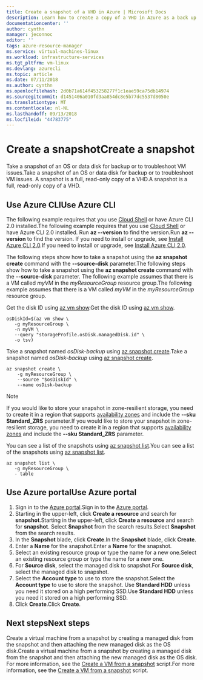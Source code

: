 ```yaml
---
title: Create a snapshot of a VHD in Azure | Microsoft Docs
description: Learn how to create a copy of a VHD in Azure as a back up or for troubleshooting issues.
documentationcenter: ''
author: cynthn
manager: jeconnoc
editor: ''
tags: azure-resource-manager
ms.service: virtual-machines-linux
ms.workload: infrastructure-services
ms.tgt_pltfrm: vm-linux
ms.devlang: azurecli
ms.topic: article
ms.date: 07/11/2018
ms.author: cynthn
ms.openlocfilehash: 2d0b71a614f453258277f1c1eae59ca75db14974
ms.sourcegitcommit: d1451406a010fd3aa854dc8e5b77dc5537d8050e
ms.translationtype: MT
ms.contentlocale: nl-NL
ms.lasthandoff: 09/13/2018
ms.locfileid: "44783775"
---
```

# <a name="create-a-snapshot"></a><span data-ttu-id="88084-103">Create a snapshot</span><span class="sxs-lookup"><span data-stu-id="88084-103">Create a snapshot</span></span> 

<span data-ttu-id="88084-104">Take a snapshot of an OS or data disk for backup or to troubleshoot VM issues.</span><span class="sxs-lookup"><span data-stu-id="88084-104">Take a snapshot of an OS or data disk for backup or to troubleshoot VM issues.</span></span> <span data-ttu-id="88084-105">A snapshot is a full, read-only copy of a VHD.</span><span class="sxs-lookup"><span data-stu-id="88084-105">A snapshot is a full, read-only copy of a VHD.</span></span> 

## <a name="use-azure-cli"></a><span data-ttu-id="88084-106">Use Azure CLI</span><span class="sxs-lookup"><span data-stu-id="88084-106">Use Azure CLI</span></span> 

<span data-ttu-id="88084-107">The following example requires that you use [Cloud Shell](https://shell.azure.com/bash) or have Azure CLI 2.0 installed.</span><span class="sxs-lookup"><span data-stu-id="88084-107">The following example requires that you use [Cloud Shell](https://shell.azure.com/bash) or have Azure CLI 2.0 installed.</span></span> <span data-ttu-id="88084-108">Run **az --version** to find the version.</span><span class="sxs-lookup"><span data-stu-id="88084-108">Run **az --version** to find the version.</span></span> <span data-ttu-id="88084-109">If you need to install or upgrade, see [Install Azure CLI 2.0](/cli/azure/install-azure-cli).</span><span class="sxs-lookup"><span data-stu-id="88084-109">If you need to install or upgrade, see [Install Azure CLI 2.0](/cli/azure/install-azure-cli).</span></span> 

<span data-ttu-id="88084-110">The following steps show how to take a snapshot using the **az snapshot create** command with the **--source-disk** parameter.</span><span class="sxs-lookup"><span data-stu-id="88084-110">The following steps show how to take a snapshot using the **az snapshot create** command with the **--source-disk** parameter.</span></span> <span data-ttu-id="88084-111">The following example assumes that there is a VM called *myVM* in the *myResourceGroup* resource group.</span><span class="sxs-lookup"><span data-stu-id="88084-111">The following example assumes that there is a VM called *myVM* in the *myResourceGroup* resource group.</span></span>

<span data-ttu-id="88084-112">Get the disk ID using [az vm show](/cli/azure/vm#az-vm-show).</span><span class="sxs-lookup"><span data-stu-id="88084-112">Get the disk ID using [az vm show](/cli/azure/vm#az-vm-show).</span></span>

```azurecli-interactive
osDiskId=$(az vm show \
   -g myResourceGroup \
   -n myVM \
   --query "storageProfile.osDisk.managedDisk.id" \
   -o tsv)
```

<span data-ttu-id="88084-113">Take a snapshot named *osDisk-backup* using [az snapshot create](/cli/azure/snapshot#az-snapshot-create).</span><span class="sxs-lookup"><span data-stu-id="88084-113">Take a snapshot named *osDisk-backup* using [az snapshot create](/cli/azure/snapshot#az-snapshot-create).</span></span>

```azurecli-interactive
az snapshot create \
    -g myResourceGroup \
    --source "$osDiskId" \
    --name osDisk-backup
```

> [!NOTE]
> <span data-ttu-id="88084-114">If you would like to store your snapshot in zone-resilient storage, you need to create it in a region that supports [availability zones](../../availability-zones/az-overview.md) and include the **--sku Standard_ZRS** parameter.</span><span class="sxs-lookup"><span data-stu-id="88084-114">If you would like to store your snapshot in zone-resilient storage, you need to create it in a region that supports [availability zones](../../availability-zones/az-overview.md) and include the **--sku Standard_ZRS** parameter.</span></span>

<span data-ttu-id="88084-115">You can see a list of the snapshots using [az snapshot list](/cli/azure/snapshot#az-snapshot-list).</span><span class="sxs-lookup"><span data-stu-id="88084-115">You can see a list of the snapshots using [az snapshot list](/cli/azure/snapshot#az-snapshot-list).</span></span>

```azurecli-interactive
az snapshot list \
   -g myResourceGroup \
   - table
```

## <a name="use-azure-portal"></a><span data-ttu-id="88084-116">Use Azure portal</span><span class="sxs-lookup"><span data-stu-id="88084-116">Use Azure portal</span></span> 

1. <span data-ttu-id="88084-117">Sign in to the [Azure portal](https://portal.azure.com).</span><span class="sxs-lookup"><span data-stu-id="88084-117">Sign in to the [Azure portal](https://portal.azure.com).</span></span>
2. <span data-ttu-id="88084-118">Starting in the upper-left, click **Create a resource** and search for **snapshot**.</span><span class="sxs-lookup"><span data-stu-id="88084-118">Starting in the upper-left, click **Create a resource** and search for **snapshot**.</span></span> <span data-ttu-id="88084-119">Select **Snapshot** from the search results.</span><span class="sxs-lookup"><span data-stu-id="88084-119">Select **Snapshot** from the search results.</span></span>
3. <span data-ttu-id="88084-120">In the **Snapshot** blade, click **Create**.</span><span class="sxs-lookup"><span data-stu-id="88084-120">In the **Snapshot** blade, click **Create**.</span></span>
4. <span data-ttu-id="88084-121">Enter a **Name** for the snapshot.</span><span class="sxs-lookup"><span data-stu-id="88084-121">Enter a **Name** for the snapshot.</span></span>
5. <span data-ttu-id="88084-122">Select an existing resource group or type the name for a new one.</span><span class="sxs-lookup"><span data-stu-id="88084-122">Select an existing resource group or type the name for a new one.</span></span> 
7. <span data-ttu-id="88084-123">For **Source disk**, select the managed disk to snapshot.</span><span class="sxs-lookup"><span data-stu-id="88084-123">For **Source disk**, select the managed disk to snapshot.</span></span>
8. <span data-ttu-id="88084-124">Select the **Account type** to use to store the snapshot.</span><span class="sxs-lookup"><span data-stu-id="88084-124">Select the **Account type** to use to store the snapshot.</span></span> <span data-ttu-id="88084-125">Use **Standard HDD** unless you need it stored on a high performing SSD.</span><span class="sxs-lookup"><span data-stu-id="88084-125">Use **Standard HDD** unless you need it stored on a high performing SSD.</span></span>
9. <span data-ttu-id="88084-126">Click **Create**.</span><span class="sxs-lookup"><span data-stu-id="88084-126">Click **Create**.</span></span>


## <a name="next-steps"></a><span data-ttu-id="88084-127">Next steps</span><span class="sxs-lookup"><span data-stu-id="88084-127">Next steps</span></span>

 <span data-ttu-id="88084-128">Create a virtual machine from a snapshot by creating a managed disk from the snapshot and then attaching the new managed disk as the OS disk.</span><span class="sxs-lookup"><span data-stu-id="88084-128">Create a virtual machine from a snapshot by creating a managed disk from the snapshot and then attaching the new managed disk as the OS disk.</span></span> <span data-ttu-id="88084-129">For more information, see the [Create a VM from a snapshot](./../scripts/virtual-machines-linux-cli-sample-create-vm-from-snapshot.md?toc=%2fcli%2fmodule%2ftoc.json) script.</span><span class="sxs-lookup"><span data-stu-id="88084-129">For more information, see the [Create a VM from a snapshot](./../scripts/virtual-machines-linux-cli-sample-create-vm-from-snapshot.md?toc=%2fcli%2fmodule%2ftoc.json) script.</span></span>

